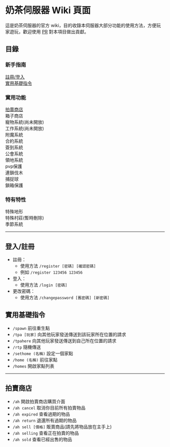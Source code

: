 # 奶茶伺服器 Wiki 頁面
這是奶茶伺服器的官方 wiki，目的收錄本伺服器大部分功能的使用方法，方便玩家遊玩，歡迎使用 [PR](https://github.com/milkteamc/wiki/pulls) 對本項目做出貢獻。
## 目錄
### 新手指南
[註冊/登入](https://github.com/milkteamc/wiki#%E7%99%BB%E5%85%A5%E8%A8%BB%E5%86%8A)  
[實用基礎指令](https://github.com/milkteamc/wiki#%E5%AF%A6%E7%94%A8%E5%9F%BA%E7%A4%8E%E6%8C%87%E4%BB%A4)
### 實用功能 
[拍賣商店](https://github.com/milkteamc/wiki#%E6%8B%8D%E8%B3%A3%E5%95%86%E5%BA%97)  
箱子商店  
寵物系統(尚未開放)  
工作系統(尚未開放)  
附魔系統  
合約系統  
簽到系統  
公會系統  
領地系統  
pvp保護  
連鎖伐木  
捕捉球  
鎖箱保護    
### 特有特性
特殊地形  
特殊村莊(暫時刪除)  
季節系統  
***
## 登入/註冊
- 註冊：  
  - 使用方法 `/register [密碼] [確認密碼]`  
  - 例如 `/register 123456 123456`  
- 登入：
  - 使用方法 `/login [密碼]`  
- 更改密碼：  
  - 使用方法 `/changepassword [舊密碼] [新密碼]`  
## 實用基礎指令
- `/spawn` 前往重生點
- `/tpa [玩家]` 向其他玩家發送傳送到該玩家所在位置的請求
- `/tpahere` 向其他玩家發送傳送到自己所在位置的請求
- `/rtp` 隨機傳送
- `/sethome (名稱)` 設定一個家點
- `/home (名稱)` 前往家點
- `/homes` 開啟家點列表
***
## 拍賣商店
- `/ah` 開啟拍賣商店購買介面
- `/ah cancel` 取消你目前所有拍賣物品
- `/ah expired` 查看過期的物品
- `/ah return` 退還所有過期的物品
- `/ah sell [價格]` 販賣商品(請先將物品放在主手上)
- `/ah selling` 查看正在拍賣的物品
- `/ah sold` 查看已經出售的物品
